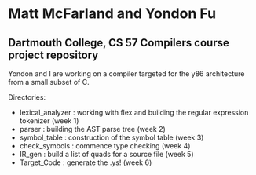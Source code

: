# Matt McFarland and Yondon Fu
## Dartmouth College, CS 57 Compilers course project repository

Yondon and I are working on a compiler targeted for the y86 architecture from a small subset of C.

Directories:
* lexical_analyzer : working with flex and building the regular expression tokenizer (week 1)
* parser : building the AST parse tree (week 2)
* symbol_table : construction of the symbol table (week 3)
* check_symbols : commence type checking (week 4)
* IR_gen : build a list of quads for a source file (week 5)
* Target_Code : generate the .ys! (week 6)
